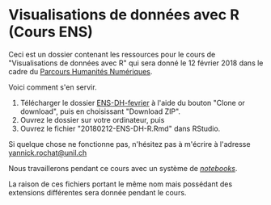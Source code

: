 # Visualisations de données avec R (Cours ENS)
Ceci est un dossier contenant les ressources pour le cours de "Visualisations de données avec R" qui sera donné le 12 février 2018 dans le cadre du [Parcours Humanités Numériques](https://www.facebook.com/phnens/photos/a.537612056631303.1073741828.537604699965372/570158210043354/?type=3&theater).

Voici comment s'en servir.

1. Télécharger le dossier [ENS-DH-fevrier](https://github.com/yrochat/ENS-DH-fevrier) à l'aide du bouton "Clone or download", puis en choisissant "Download ZIP".
2. Ouvrez le dossier sur votre ordinateur, puis
3. Ouvrez le fichier "20180212-ENS-DH-R.Rmd" dans RStudio.

Si quelque chose ne fonctionne pas, n'hésitez pas à m'écrire à l'adresse yannick.rochat@unil.ch

Nous travaillerons pendant ce cours avec un système de [*notebooks*](https://en.wikipedia.org/wiki/Notebook_interface).

La raison de ces fichiers portant le même nom mais possédant des extensions différentes sera donnée pendant le cours.
